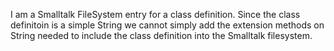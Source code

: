 I am a Smalltalk FileSystem entry for a class definition.Since the class definitoin is a simple String we cannot simply add the extension methods on String needed to include the class definition into the Smalltalk filesystem.